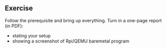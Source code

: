 ## Exercise

Follow the prerequisite and bring up everything. Turn in a one-page report (in PDF):

* stating your setup
* showing a screenshot of Rpi/QEMU baremetal program

